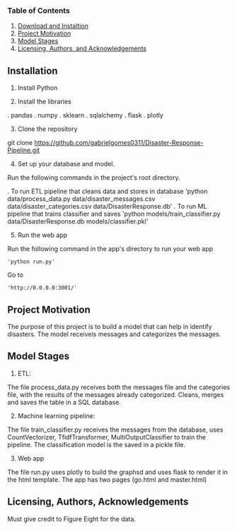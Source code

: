 ### Table of Contents
1. [Download and Instaltion](#installation)
2. [Project Motivation](#motivation)
3. [Model Stages](#stages)
4. [Licensing, Authors, and Acknowledgements](#licensing)

## Installation <a name="installation"></a>

1. Install Python

2. Install the libraries

. pandas
. numpy
. sklearn
. sqlalchemy
. flask
. plotly

3. Clone the repository

git clone https://github.com/gabrielgomes0311/Disaster-Response-Pipeline.git

4. Set up your database and model.

Run the following commands in the project's root directory.

. To run ETL pipeline that cleans data and stores in database
	'python data/process_data.py data/disaster_messages.csv data/disaster_categories.csv data/DisasterResponse.db'
. To run ML pipeline that trains classifier and saves
	'python models/train_classifier.py data/DisasterResponse.db models/classifier.pkl'

5. Run the web app

Run the following command in the app's directory to run your web app

	'python run.py'

Go to

	'http://0.0.0.0:3001/'


## Project Motivation <a name="motivation"></a>

The purpose of this project is to build a model that can help in identify disasters. The model receiveis messages and categorizes the messages. 
 
## Model Stages <a name="stages"></a>

1. ETL:

The file process_data.py receives both the messages file and the categories file, with the results of the messages already categorized. Cleans, merges and saves the table in a SQL database.

2. Machine learning pipeline:

The file train_classifier.py receives the messages from the database, uses CountVectorizer, TfidfTransformer, MultiOutputClassifier to train the pipeline. The classification model is the saved in a pickle file.

3. Web app

The file run.py uses plotly to build the graphsd and uses flask to render it in the html template. The app has two pages (go.html and master.html)

## Licensing, Authors, Acknowledgements<a name="licensing"></a>

Must give credit to Figure Eight for the data.